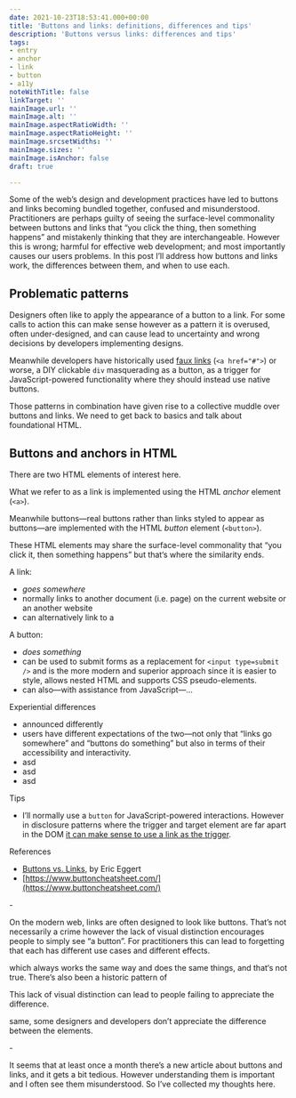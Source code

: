 ```yaml
---
date: 2021-10-23T18:53:41.000+00:00
title: 'Buttons and links: definitions, differences and tips'
description: 'Buttons versus links: differences and tips'
tags:
- entry
- anchor
- link
- button
- a11y
noteWithTitle: false
linkTarget: ''
mainImage.url: ''
mainImage.alt: ''
mainImage.aspectRatioWidth: ''
mainImage.aspectRatioHeight: ''
mainImage.srcsetWidths: ''
mainImage.sizes: ''
mainImage.isAnchor: false
draft: true

---
```

Some of the web’s design and development practices have led to buttons and links becoming bundled together, confused and misunderstood. Practitioners are perhaps guilty of seeing the surface-level commonality between buttons and links that “you click the thing, then something happens” and mistakenly thinking that they are interchangeable. However this is wrong; harmful for effective web development; and most importantly causes our users problems. In this post I’ll address how buttons and links work, the differences between them, and when to use each.

## Problematic patterns

Designers often like to apply the appearance of a button to a link. For some calls to action this can make sense however as a pattern it is overused, often under-designed, and can cause lead to uncertainty and wrong decisions by developers implementing designs.

Meanwhile developers have historically used [faux links](https://www.htmhell.dev/8-anchor-tag-used-as-button/) (`<a href="#">`) or worse, a DIY clickable `div` masquerading as a button, as a trigger for JavaScript-powered functionality where they should instead use native buttons.

Those patterns in combination have given rise to a collective muddle over buttons and links. We need to get back to basics and talk about foundational HTML.

## Buttons and anchors in HTML

There are two HTML elements of interest here.

What we refer to as a link is implemented using the HTML _anchor_ element (`<a>`).

Meanwhile buttons—real buttons rather than links styled to appear as buttons—are implemented with the HTML _button_ element (`<button>`).

These HTML elements may share the surface-level commonality that “you click it, then something happens” but that‘s where the similarity ends.

A link:

* _goes somewhere_
* normally links to another document (i.e. page) on the current website or an another website
* can alternatively link to a

A button:

* _does something_
* can be used to submit forms as a replacement for `<input type=submit />` and is the more modern and superior approach since it is easier to style, allows nested HTML and supports CSS pseudo-elements. 
* can also—with assistance from JavaScript—…

Experiential differences

* announced differently
* users have different expectations of the two—not only that “links go somewhere” and “buttons do something” but also in terms of their accessibility and interactivity.
* asd
* asd
* asd

Tips

* I’ll normally use a `button` for JavaScript-powered interactions. However in disclosure patterns where the trigger and target element are far apart in the DOM [it can make sense to use a link as the trigger](https://fuzzylogic.me/posts/2021-01-24-adactio-journalaccessible-interactions/).

References

* [Buttons vs. Links](https://yatil.net/blog/buttons-vs-links), by Eric Eggert
* [https://www.buttoncheatsheet.com/](https://www.buttoncheatsheet.com/)

\-

On the modern web, links are often designed to look like buttons. That’s not necessarily a crime however the lack of visual distinction encourages people to simply see “a button”. For practitioners this can lead to forgetting that each has different use cases and different effects. 

which always works the same way and does the same things, and that‘s not true. There’s also been a historic pattern of 

This lack of visual distinction can lead to people failing to appreciate the difference.

 same, some designers and developers don’t appreciate the difference between the elements.

\-

It seems that at least once a month there’s a new article about buttons and links, and it gets a bit tedious. However understanding them is important and I often see them misunderstood. So I’ve collected my thoughts here.